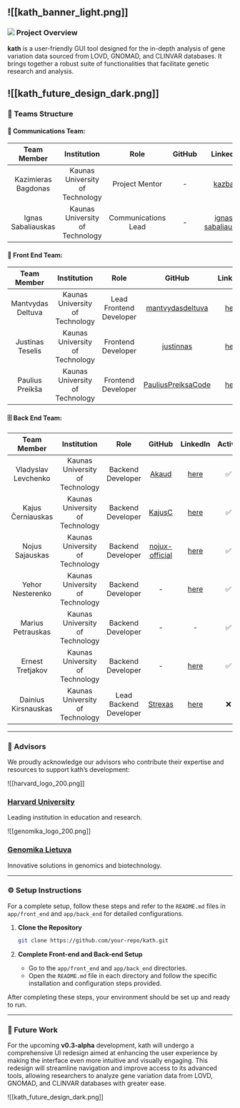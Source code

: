 
![[kath_banner_light.png]]
---

### ![](docs/assets/kath_logo_16.svg) Project Overview

**kath** is a user-friendly GUI tool designed for the in-depth analysis of gene variation data sourced from LOVD, GNOMAD, and CLINVAR databases. It brings together a robust suite of functionalities that facilitate genetic research and analysis.

![[kath_future_design_dark.png]]
---

### 👥 Teams Structure

#### 📣 Communications Team:

| **Team Member** | **Institution** | **Role** | **GitHub** | **LinkedIn** | **Active** |
|:-:|:-:|:-:|:-:|:-:|:-:|
| Kazimieras Bagdonas | Kaunas University of Technology | Project Mentor | - | [kazbag](https://www.linkedin.com/in/kazbag/) | ✅ |
| Ignas Sabaliauskas | Kaunas University of Technology | Communications Lead | - | [ignas-sabaliauskas](https://www.linkedin.com/in/ignas-sabaliauskas/) | ✅ |

#### 🧩 Front End Team:

| **Team Member** | **Institution** | **Role** | **GitHub** | **LinkedIn** | **Active** |
|:-:|:-:|:-:|:-:|:-:|:-:|
| Mantvydas Deltuva | Kaunas University of Technology | Lead Frontend Developer | [mantvydasdeltuva](https://github.com/mantvydasdeltuva/) | [here](https://www.linkedin.com/in/mantvydasdeltuva/) | ✅ |
| Justinas Teselis | Kaunas University of Technology | Frontend Developer | [justinnas](https://github.com/justinnas/) | [here](https://www.linkedin.com/in/justinasteselis/) | ✅ |
| Paulius Preikša | Kaunas University of Technology | Frontend Developer | [PauliusPreiksaCode](https://github.com/PauliusPreiksaCode) | [here](https://www.linkedin.com/in/paulius-preiksa/) | ❌ |

#### 🗄️ Back End Team:

| **Team Member** | **Institution** | **Role** | **GitHub** | **LinkedIn** | **Active** |
|:-:|:-:|:-:|:-:|:-:|:-:|
| Vladyslav Levchenko | Kaunas University of Technology | Backend Developer | [Akaud](https://github.com/Akaud) | [here](https://www.linkedin.com/in/vladyslav-levchenko-409656324/) | ✅ |
| Kajus Černiauskas | Kaunas University of Technology | Backend Developer | [KajusC](https://github.com/KajusC) | [here](https://www.linkedin.com/in/kajus-%C4%8Derniauskas-a68506205/) | ✅ |
| Nojus Sajauskas | Kaunas University of Technology | Backend Developer | [nojux-official](https://github.com/nojux-official) | [here](https://www.linkedin.com/in/nojus-sajauskas-7aa74b259/) | ✅ |
| Yehor Nesterenko | Kaunas University of Technology | Backend Developer | - | [here](https://www.linkedin.com/in/yehor-nesterenko-20b471298/) | ✅ |
| Marius Petrauskas | Kaunas University of Technology | Backend Developer | - | - | ✅ |
| Ernest Tretjakov | Kaunas University of Technology | Backend Developer | - | [here](https://www.linkedin.com/in/ernest-tretjakov/) | ✅ |
| Dainius Kirsnauskas | Kaunas University of Technology | Lead Backend Developer | [Strexas](https://github.com/Strexas) | [here](https://www.linkedin.com/in/dainius-kirsnauskas-2b8915276/) | ❌ |

---

### 🤝 Advisors

We proudly acknowledge our advisors who contribute their expertise and resources to support kath’s development:


![[harvard_logo_200.png]]
  <div>
    <h3><a href="https://www.harvard.edu">Harvard University</a></h3>
    <p>Leading institution in education and research.</p>
  </div>
  ![[genomika_logo_200.png]]
  <div>
    <h3><a href="https://genomika.lt">Genomika Lietuva</a></h3>
    <p>Innovative solutions in genomics and biotechnology.</p>
  </div>

---

### ⚙️ Setup Instructions

For a complete setup, follow these steps and refer to the `README.md` files in `app/front_end` and `app/back_end` for detailed configurations.

1. **Clone the Repository**

    ```bash
    git clone https://github.com/your-repo/kath.git
    ```

2. **Complete Front-end and Back-end Setup**

    - Go to the `app/front_end` and `app/back_end` directories.
    - Open the `README.md` file in each directory and follow the specific installation and configuration steps provided.

After completing these steps, your environment should be set up and ready to run.

---

### 🔮 Future Work

For the upcoming **v0.3-alpha** development, kath will undergo a comprehensive UI redesign aimed at enhancing the user experience by making the interface even more intuitive and visually engaging. This redesign will streamline navigation and improve access to its advanced tools, allowing researchers to analyze gene variation data from LOVD, GNOMAD, and CLINVAR databases with greater ease.

![[kath_future_design_dark.png]]